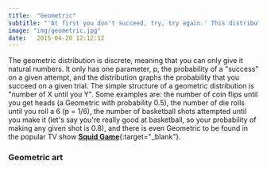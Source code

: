 ```yaml
---
title:  "Geometric"
subtitle: "'At first you don't succeed, try, try again.' This distribution maps the number of times you need to attempt something before finally succeeding."
image: "img/geometric.jpg"
date:   2015-04-20 12:12:12
---
```

The geometric distribution is discrete, meaning that you can only give it natural numbers. It only has one parameter, p, the probability of a "success" on a given attempt, and the distribution graphs the probability that you succeed on a given trial. The simple structure of a geometric distribution is "number of X until you Y". Some examples are: the number of coin flips until you get heads (a Geometric with probability 0.5), the number of die rolls until you roll a 6 (p = 1/6), the number of basketball shots attempted until you make it (let's say you're really good at basketball, so your probability of making any given shot is 0.8), and there is even Geometric to be found in the popular TV show [**Squid Game**](https://medium.com/geekculture/succeed-at-the-squid-games-glass-bridge-using-statistics-26635415de00){:target="_blank"}.
### Geometric art
